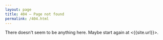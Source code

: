 ```yaml
---
layout: page
title: 404 – Page not found
permalink: /404.html
---
```


There doesn't seem to be anything here.  Maybe start again at <{{site.url}}>.
